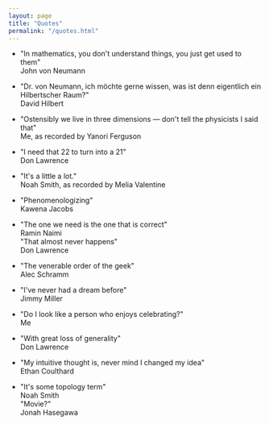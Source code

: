```yaml
---
layout: page
title: "Quotes"
permalink: "/quotes.html"
---
```


- "In mathematics, you don't understand things, you just get used to them"\
  John von Neumann
  
- "Dr. von Neumann, ich möchte gerne wissen, was ist denn eigentlich ein Hilbertscher Raum?"\
  David Hilbert

- "Ostensibly we live in three dimensions — don't tell the physicists I said that"\
  Me, as recorded by Yanori Ferguson

- "I need that 22 to turn into a 21"\
  Don Lawrence

- "It's a little a lot."\
  Noah Smith, as recorded by Melia Valentine

- "Phenomenologizing"\
  Kawena Jacobs

- "The one we need is the one that is correct"\
  Ramin Naimi\
  "That almost never happens"\
  Don Lawrence

- "The venerable order of the geek"\
  Alec Schramm

- "I've never had a dream before"\
  Jimmy Miller

- "Do I look like a person who enjoys celebrating?"\
  Me

- "With great loss of generality"\
  Don Lawrence

- "My intuitive thought is, never mind I changed my idea"\
  Ethan Coulthard

- "It's some topology term"\
  Noah Smith\
  "Movie?"\
  Jonah Hasegawa
